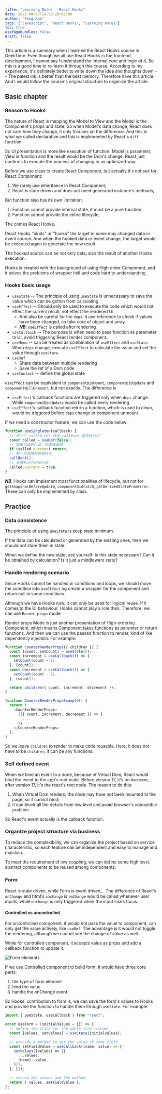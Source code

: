 ```yaml
---
title: "Learning Notes - React Hooks"
date: 2022-08-07T14:50:28+02:00
author: "Feng Xue"
tags: ["Javascript", "React Hooks", "Learning Notes"]
toc: true
usePageBundles: false
draft: false
---
```


This article is a summary when I learned the React Hooks course in GeekTime. Even though we all use React Hooks in the frontend development, I cannot say I understand the internal core and logic of it. So this is a good time to re-learn it through this course. According to my experience, it's definitely better to write down the idea and thoughts down -- The palest ink is better than the best memory. Therefore have this article. And I would follow the course's original structure to organize the article.

## Basic chapter

### Reason to Hooks

The nature of React is mapping the Model to View and the Model is the Component's props and state. So when Model's data change, React does not care how they change, it only focuses on the difference. And this is what we called declarative and this is implemented by React's `diff` function.

So UI presentation is more like execution of function. Model is parameter, View is function and the result would be the Dom's change. React just confirms to execute the process of changing in an optimized way.

Before we use class to create React Component, but actually it's not suit for React Component:

1. We rarely use inheritance in React Component;
2. React is state driven and does not need generated instance's methods;

But function also has its own limitation:

1. Function cannot provide internal state, it must be a pure function;
2. Function cannot provide the entire lifecycle;

The comes React Hooks.

React Hooks "binds" or "hooks" the target to some may changed data or event source. And when the hooked data or event change, the target would be executed again to generate the new result.

The hooked source can be not only data, also the result of another Hooks execution.

Hooks is created with the background of using High order Component, and it solves the problems of wrapper hell and code hard to understanding.

### Hooks basic usage

* `useState` -- The principle of using `useState` is unnecessary to save the value which can be gotton from calculating.
* `useEffect` -- Should only be used to execute the code which would not effect the current result, not effect the rendered UI.
  - And also be careful for the `deps`, it use reference to check if values have been changed, so take care of object and array.
  - ***NB***: `useEffect` is called after rendering
* `useCallback` -- The purpose is when need to pass function as parameter to UI, avoid triggering React render component.
* `useMemo` -- can be treated as combination of `useEffect` and `useState`. When `deps` change, execute `useEffect` to calculate the value and set the value through `useState`
* `useRef`
  * Share data between multiple rendering
  * Save the ref of a Dom node
* `useContext` -- define the global state

`useEffect` can be equivalent to `componentDidMount`, `componentDidUpdate` and `componentWillUnmount`, but not exactly. The difference is
* `useEffect`'s callback functions are triggered only when `deps` change. While `componentDidUpdate` would be called every rendering
* `useEffect`'s callback function return a function, which is used to clean, would be triggered before `deps` change or component unmount.

If we need a constructor feature, we can use the code below:
```javascript
function useSingleton(callback) {
  // 用一个 called ref 标记 callback 是否执行过
  const called = useRef(false);
  // 如果已经执行过，则直接返回
  if (called.current) return;
  // 第一次调用时直接执行
  callBack();
  // 设置标记为已执行过
  called.current = true;
}
```

***NB***: Hooks can implement most functionalities of lifecycle, but not for `getSnapshotBeforeUpdate`, `componentDidCatch`, `getDerivedStateFromError`. These can only be implemented by class.

## Practice

### Data consistence

The principle of using `useState` is keep state minimum.

If the data can be calculated or generated by the existing ones, then we should not store them in state.

When we define the new state, ask yourself: is this state necessary? Can it be obtained by calculation? Is it just a middleware state?

### Handle rendering scenario

Since Hooks cannot be handled in conditions and loops, we should move the condition into `useEffect` og create a wrapper for the component and return null in some conditions. 

Although we have Hooks now, it can only be used for logical reuse. If it comes to the UI behaviour, Hooks cannot play a role then. Therefore, we can use `Render props` mode.

Render props Mode is just another presentation of High-ordering Component, which means Component takes functions as paramter or return functions. And then we can use the passed function to render, kind of like dependency injection. For example:

```javascript
function CounterRenderProps({ children }) {
  const [count, setCount] = useState(0);
  const increment = useCallback(() => {
    setCount(count + 1);
  }, [count]);
  const decrement = useCallback(() => {
    setCount(count - 1);
  }, [count]);

  return children({ count, increment, decrement });
}

function CounterRenderPropsExample() {
  return (
    <CounterRenderProps>
      {({ count, increment, decrement }) => {
        ...
      }}
    </CounterRenderProps>
  );
}
```

So we leave `children` to render to make code reusable. Here, it does not have to be `children`, it can be any functions.

### Self defined event

When we bind an event to a node, because of Virtual Dom, React would bind the event to the app's root node. Before version 17, it's on `document`, after version 17, it's the react's root node.
The reason to do this:
1. When Virtual Dom renders, the node may have not been mounted to the page, so it cannot bind;
2. It can block all the details from low level and avoid browser's compatible problem

So React's event actually is the callback function.

### Organize project structure via business

To reduce the complexibility, we can organize the project based on service characteristic, so each feature can be independent and easy to manage and maintain.

To meet the requirement of low coupling, we can define some high level, abstract components to be reused among components.


### Form

React is state driven, while Form is event driven。
The difference of React's `onChange` and html's `onchange` is `onChange` would be called whenever user inputs, while `onchange` is only triggered when the input loses focus.

#### Controlled vs uncontrolled

For uncontrolled component, it would not pass the value to component, can only get the value actively, like `useRef`. The advantage is it would not toggle the rendering, although we cannot see the change of value as well.

While for controlled component, it accepts value as props and add a callback function to update it.

![Form elements](/images/react-hooks/form_element.png "Form elements")

If we use Controlled component to build form, it would have three core parts:
1. the type of form element
2. bind the value
3. handle the onChange event

So Hooks' contribution to form is, we can save the form's values to Hooks and provide the function to handle them through `useState`. For example:

```javascript
import { useState, useCallback } from "react";

const useForm = (initialValues = {}) => {
  // define the state for the whole form：values
  const [values, setValues] = useState(initialValues);

  // provide a method to set the value of some field
  const setFieldValue = useCallback((name, value) => {
    setValues((values) => ({
      ...values,
      [name]: value,
    }));
  }, []);

  // return the values and the method
  return { values, setFieldValue };
};
```
